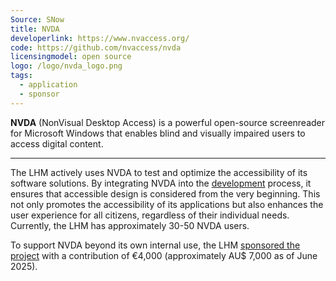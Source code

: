 ```yaml
---
Source: SNow
title: NVDA
developerlink: https://www.nvaccess.org/
code: https://github.com/nvaccess/nvda 
licensingmodel: open source
logo: /logo/nvda_logo.png
tags:
  - application
  - sponsor
---
```


**NVDA** (NonVisual Desktop Access) is a powerful open-source screenreader for Microsoft Windows that enables blind and visually impaired users to access digital content.

---

The LHM actively uses NVDA to test and optimize the accessibility of its software solutions. By integrating NVDA into the [development](../in-house-development.html) process, it ensures that accessible design is considered from the very beginning. This not only promotes the accessibility of its applications but also enhances the user experience for all citizens, regardless of their individual needs. Currently, the LHM has approximately 30-50 NVDA users.

To support NVDA beyond its own internal use, the LHM [sponsored the project](https://muenchen.digital/meldungen/2025/sponsoring-screenreader-nvda.html) with a contribution of €4,000 (approximately AU$ 7,000 as of June 2025).